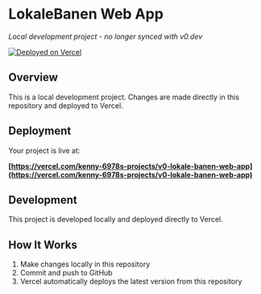 # LokaleBanen Web App

*Local development project - no longer synced with v0.dev*

<!-- Local development project - deployment trigger - fixed email -->

[![Deployed on Vercel](https://img.shields.io/badge/Deployed%20on-Vercel-black?style=for-the-badge&logo=vercel)](https://vercel.com/kenny-6978s-projects/v0-lokale-banen-web-app)

## Overview

This is a local development project. Changes are made directly in this repository and deployed to Vercel.

## Deployment

Your project is live at:

**[https://vercel.com/kenny-6978s-projects/v0-lokale-banen-web-app](https://vercel.com/kenny-6978s-projects/v0-lokale-banen-web-app)**

## Development

This project is developed locally and deployed directly to Vercel.

## How It Works

1. Make changes locally in this repository
2. Commit and push to GitHub
3. Vercel automatically deploys the latest version from this repository
